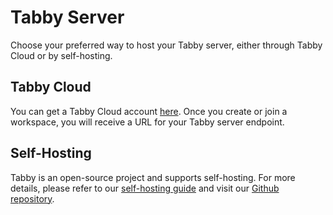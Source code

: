 # Tabby Server

Choose your preferred way to host your Tabby server, either through Tabby Cloud or by self-hosting.

## Tabby Cloud

You can get a Tabby Cloud account [here](https://app.tabbyml.com). Once you create or join a workspace, you will receive a URL for your Tabby server endpoint. 

## Self-Hosting

Tabby is an open-source project and supports self-hosting. For more details, please refer to our [self-hosting guide](https://tabbyml.github.io/tabby/docs/self-hosting/) and visit our [Github repository](https://github.com/tabbyml/tabby).
